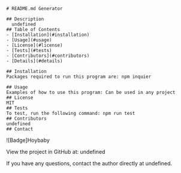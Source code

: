     # README.md Generator
    
    ## Description
      undefined
    ## Table of Contents
    - [Installation](#installation)
    - [Usage](#usage)
    - [License](#license)
    - [Tests](#tests)
    - [Contributors](#contributors)
    - [Details](#details)
    
    ## Installation
    Packages required to run this program are: npm inquier

    ## Usage
    Examples of how to use this program: Can be used in any project
    ## License
    MIT
    ## Tests
    To test, run the following command: npm run test
    ## Contributors
    undefined
    ## Contact

![Badge]Hoybaby

View the project in GitHub at: undefined

If you have any questions, contact the author directly at undefined.
